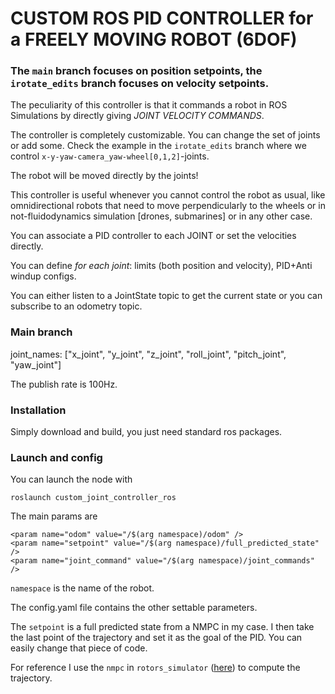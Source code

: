 # CUSTOM ROS PID CONTROLLER for a FREELY MOVING ROBOT (6DOF)
### The `main` branch focuses on position setpoints, the `irotate_edits` branch focuses on velocity setpoints.

The peculiarity of this controller is that it commands a robot in ROS Simulations by directly giving _JOINT VELOCITY COMMANDS_.

The controller is completely customizable. You can change the set of joints or add some. Check the example in the `irotate_edits` branch where we control `x-y-yaw-camera_yaw-wheel[0,1,2]`-joints.

The robot will be moved directly by the joints!

This controller is useful whenever you cannot control the robot as usual, like omnidirectional robots that need to move perpendicularly to the wheels or in not-fluidodynamics simulation [drones, submarines] or in any other case.

You can associate a PID controller to each JOINT or set the velocities directly.

You can define _for each joint_: limits (both position and velocity), PID+Anti windup configs.

You can either listen to a JointState topic to get the current state or you can subscribe to an odometry topic.

### Main branch

joint_names: ["x_joint", "y_joint", "z_joint", "roll_joint", "pitch_joint", "yaw_joint"]

The publish rate is 100Hz.

### Installation

Simply download and build, you just need standard ros packages.

### Launch and config

You can launch the node with

`roslaunch custom_joint_controller_ros`

The main params are
```
<param name="odom" value="/$(arg namespace)/odom" />
<param name="setpoint" value="/$(arg namespace)/full_predicted_state" />
<param name="joint_command" value="/$(arg namespace)/joint_commands" />
```

`namespace` is the name of the robot. 

The config.yaml file contains the other settable parameters.

The `setpoint` is a full predicted state from a NMPC in my case. I then take the last point of the trajectory and set it as the goal of the PID. 
You can easily change that piece of code.

For reference I use the `nmpc` in `rotors_simulator` ([here](https://github.com/ethz-asl/rotors_simulator)) to compute the trajectory.
